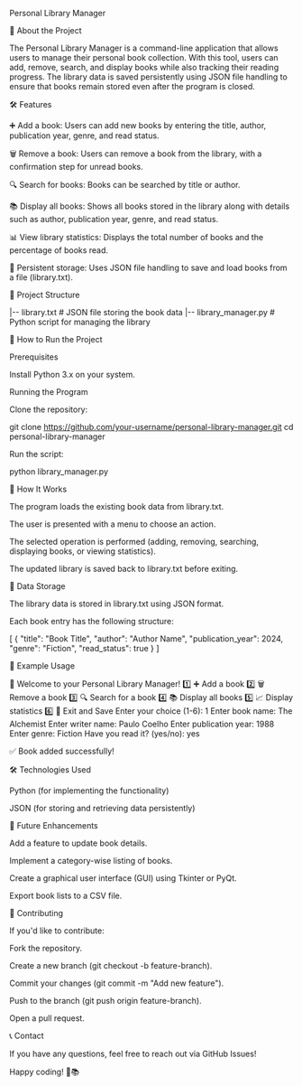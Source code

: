 Personal Library Manager

📖 About the Project

The Personal Library Manager is a command-line application that allows users to manage their personal book collection. With this tool, users can add, remove, search, and display books while also tracking their reading progress. The library data is saved persistently using JSON file handling to ensure that books remain stored even after the program is closed.

🛠 Features

➕ Add a book: Users can add new books by entering the title, author, publication year, genre, and read status.

🗑️ Remove a book: Users can remove a book from the library, with a confirmation step for unread books.

🔍 Search for books: Books can be searched by title or author.

📚 Display all books: Shows all books stored in the library along with details such as author, publication year, genre, and read status.

📊 View library statistics: Displays the total number of books and the percentage of books read.

🚪 Persistent storage: Uses JSON file handling to save and load books from a file (library.txt).

📂 Project Structure

|-- library.txt       # JSON file storing the book data
|-- library_manager.py  # Python script for managing the library

🚀 How to Run the Project

Prerequisites

Install Python 3.x on your system.

Running the Program

Clone the repository:

git clone https://github.com/your-username/personal-library-manager.git
cd personal-library-manager

Run the script:

python library_manager.py

📜 How It Works

The program loads the existing book data from library.txt.

The user is presented with a menu to choose an action.

The selected operation is performed (adding, removing, searching, displaying books, or viewing statistics).

The updated library is saved back to library.txt before exiting.

💾 Data Storage

The library data is stored in library.txt using JSON format.

Each book entry has the following structure:

[
  {
    "title": "Book Title",
    "author": "Author Name",
    "publication_year": 2024,
    "genre": "Fiction",
    "read_status": true
  }
]

🎯 Example Usage

🎉 Welcome to your Personal Library Manager!
1️⃣  ➕ Add a book
2️⃣  🗑️  Remove a book
3️⃣  🔍 Search for a book
4️⃣  📚 Display all books
5️⃣  📈 Display statistics
6️⃣  🚪 Exit and Save
Enter your choice (1-6): 1
Enter book name: The Alchemist
Enter writer name: Paulo Coelho
Enter publication year: 1988
Enter genre: Fiction
Have you read it? (yes/no): yes

✅ Book added successfully!

🛠 Technologies Used

Python (for implementing the functionality)

JSON (for storing and retrieving data persistently)

📌 Future Enhancements

Add a feature to update book details.

Implement a category-wise listing of books.

Create a graphical user interface (GUI) using Tkinter or PyQt.

Export book lists to a CSV file.

🤝 Contributing

If you'd like to contribute:

Fork the repository.

Create a new branch (git checkout -b feature-branch).

Commit your changes (git commit -m "Add new feature").

Push to the branch (git push origin feature-branch).

Open a pull request.

📞 Contact

If you have any questions, feel free to reach out via GitHub Issues!

Happy coding! 🚀📚


